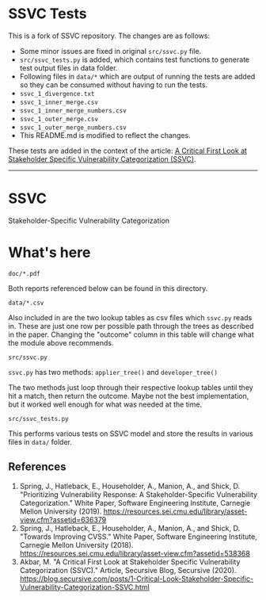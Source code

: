 # SSVC Tests
This is a fork of SSVC repository. The changes are as follows:

- Some minor issues are fixed in original `src/ssvc.py` file.
- `src/ssvc_tests.py` is added, which contains test functions to generate test output files in data folder.
- Following files in `data/*` which are output of running the tests are added so they can be consumed without having to run the tests.
 - `ssvc_1_divergence.txt`
 - `ssvc_1_inner_merge.csv`
 - `ssvc_1_inner_merge_numbers.csv`
 - `ssvc_1_outer_merge.csv`
 - `ssvc_1_outer_merge_numbers.csv`
- This README.md is modified to reflect the changes.

These tests are added in the context of the article: [A Critical First Look at Stakeholder Specific Vulnerability Categorization (SSVC)](https://blog.secursive.com/posts/1-Critical-Look-Stakeholder-Specific-Vulnerability-Categorization-SSVC.html).

---

# SSVC
Stakeholder-Specific Vulnerability Categorization

# What's here

`doc/*.pdf`

Both reports referenced below can be found in this directory.

`data/*.csv`

Also included in  are the two lookup tables as csv files which `ssvc.py`
reads in. These are just one row per possible path through the trees as
described in the paper. Changing the "outcome" column in this table will
change what the module above recommends.


`src/ssvc.py`

`ssvc.py` has two methods: `applier_tree()` and `developer_tree()`

The two methods just loop through their respective lookup tables until
they hit a match, then return the outcome. Maybe not the best implementation, but it worked
well enough for what was needed at the time.

`src/ssvc_tests.py`

This performs various tests on SSVC model and store the results in various files in `data/` folder.

## References

1. Spring, J., Hatleback, E., Householder, A., Manion, A., and Shick, D. "Prioritizing Vulnerability Response: A Stakeholder-Specific Vulnerability Categorization." White Paper, Software Engineering Institute, Carnegie Mellon University (2019). https://resources.sei.cmu.edu/library/asset-view.cfm?assetid=636379
2. Spring, J., Hatleback, E., Householder, A., Manion, A., and Shick, D. "Towards Improving CVSS." White Paper, Software Engineering Institute, Carnegie Mellon University (2018). https://resources.sei.cmu.edu/library/asset-view.cfm?assetid=538368
3. Akbar, M. "A Critical First Look at Stakeholder Specific Vulnerability Categorization (SSVC)." Article, Secursive Blog, Secursive (2020). https://blog.secursive.com/posts/1-Critical-Look-Stakeholder-Specific-Vulnerability-Categorization-SSVC.html
